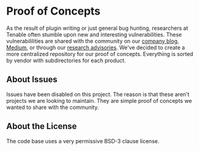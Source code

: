 # Proof of Concepts
As the result of plugin writing or just general bug hunting, researchers at Tenable often stumble upon new and interesting vulnerabilities. These vulnerabililities are shared with the community on our [company blog](https://www.tenable.com/blog), [Medium](https://medium.com/tenable-techblog), or through our [research advisories](https://www.tenable.com/security/research). We've decided to create a more centralized repository for our proof of concepts. Everything is sorted by vendor with subdirectories for each product.

## About Issues
Issues have been disabled on this project. The reason is that these aren't projects we are looking to maintain. They are simple proof of concepts we wanted to share with the community.

## About the License
The code base uses a very permissive BSD-3 clause license.